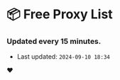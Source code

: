 # :package: Free Proxy List
### Updated every 15 minutes.

- Last updated: `2024-09-10 18:34`

:heart:
